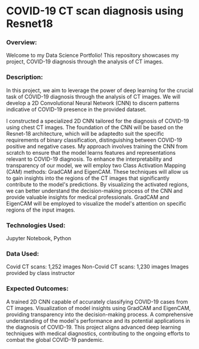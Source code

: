 # COVID-19 CT scan diagnosis using Resnet18

### Overview:
Welcome to my Data Science Portfolio! This repository showcases my project, COVID-19 diagnosis through the analysis of CT images. 

### Description:
In this project, we aim to leverage the power of deep learning for the crucial task of COVID-19 diagnosis through the analysis of CT images. We will develop a 2D Convolutional Neural Network (CNN) to discern patterns indicative of COVID-19 presence in the provided dataset.

I constructed a specialized 2D CNN tailored for the diagnosis of COVID-19 using chest CT images. The foundation of the CNN will be based on the Resnet-18 architecture, which will be adaptedto suit the specific requirements of binary classification, distinguishing between COVID-19 positive and negative cases. My approach involves training the CNN from scratch to ensure that the model learns features and representations relevant to COVID-19 diagnosis. To enhance the interpretability and transparency of our model, we will employ two Class Activation Mapping (CAM) methods: GradCAM and EigenCAM. These  techniques will allow us to gain insights into the regions of the CT images that significantly contribute to the model's predictions. By visualizing the activated regions, we can better understand the decision-making process of the CNN and provide valuable insights for medical professionals. GradCAM and EigenCAM will be employed to visualize the model's attention on specific regions of the input images.

### Technologies Used:
Jupyter Notebook, Python

### Data Used:
Covid CT scans: 1,252 images
Non-Covid CT scans: 1,230 images
Images provided by class instructor

### Expected Outcomes:

A trained 2D CNN capable of accurately classifying COVID-19 cases from CT images. Visualization of model insights using GradCAM and EigenCAM, providing transparency into the decision-making process. A comprehensive understanding of the model's performance and its potential applications in the diagnosis of COVID-19. This project aligns advanced deep learning techniques with medical diagnostics, contributing to the ongoing efforts to combat the global COVID-19 pandemic.
